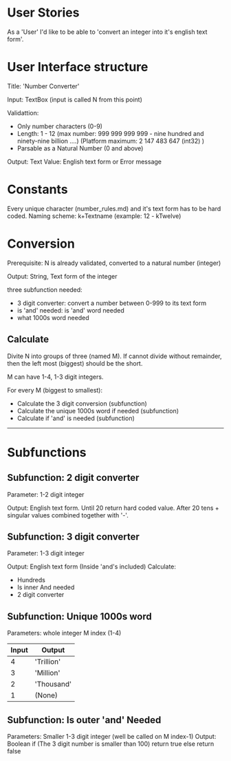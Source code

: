 # User Stories
As a 'User' I'd like to be able to 'convert an integer into it's english text form'.


# User Interface structure
Title: 'Number Converter'

Input: TextBox (input is called N from this point)

Validattion:
- Only number characters (0-9)
- Length: 1 - 12 (max number: 999 999 999 999 - nine hundred and ninety-nine billion ....) (Platform maximum: 2 147 483 647 (int32) )
- Parsable as a Natural Number (0 and above)

Output: Text
Value: English text form or Error message
# Constants
Every unique character (number_rules.md) and it's text form has to be hard coded. Naming scheme: k+Textname (example: 12 - kTwelve)
# Conversion
Prerequisite: N is already validated, converted to a natural number (integer)

Output: String, Text form of the integer

three subfunction needed:
- 3 digit converter: convert a number between 0-999 to its text form
- is 'and' needed: is 'and' word needed
- what 1000s word needed 

## Calculate
Divite N into groups of three (named M). If cannot divide without remainder, then the left most (biggest) should be the short.

M can have 1-4, 1-3 digit integers.

For every M (biggest to smallest):
- Calculate the 3 digit conversion (subfunction)
- Calculate the unique 1000s word if needed (subfunction)
- Calculate if 'and' is needed (subfunction)

---
# Subfunctions

## Subfunction: 2 digit converter
Parameter: 1-2 digit integer

Output: English text form. Until 20 return hard coded value. After 20 tens + singular values combined together with '-'.

## Subfunction: 3 digit converter
Parameter: 1-3 digit integer

Output: English text form (Inside 'and's included)
Calculate:
- Hundreds
- Is inner And needed
- 2 digit converter

## Subfunction: Unique 1000s word 
Parameters: whole integer M index (1-4)

| Input | Output |
| - | - |
| 4  | 'Trillion' | 
| 3  | 'Million' | 
| 2  | 'Thousand' | 
| 1  | (None) | 


## Subfunction: Is outer 'and' Needed
Parameters: Smaller 1-3 digit integer (well be called on M index-1)
Output: Boolean
if (The 3 digit number is smaller than 100) return true
else return false

